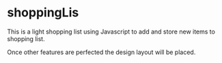 # shoppingLis

This is a light shopping list using Javascript to add and store new items to shopping list.

Once other features are perfected the design layout will be placed.
